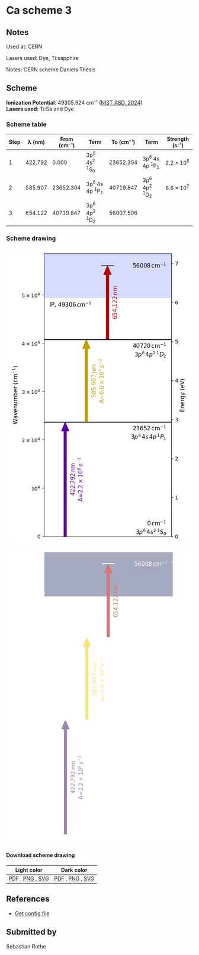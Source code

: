# Ca scheme 3

## Notes

Used at: CERN

Lasers used: Dye, Ti:sapphire

Notes: CERN scheme
Daniels Thesis





## Scheme

**Ionization Potential**: 49305.924 cm⁻¹ ([NIST ASD, 2024](https://www.nist.gov/pml/atomic-spectra-database))  
**Lasers used**: Ti:Sa and Dye

### Scheme table

| Step | λ (nm)  | From (cm⁻¹) |                          Term                           | To (cm⁻¹) |                          Term                           |    Strength (s⁻¹)    |
| ---- | ------- | ----------- | ------------------------------------------------------- | --------- | ------------------------------------------------------- | -------------------- |
| 1    | 422.792 | 0.000       | 3p<sup>6</sup> 4s<sup>2</sup> <sup>1</sup>S<sub>0</sub> | 23652.304 | 3p<sup>6</sup> 4s 4p <sup>1</sup>P<sub>1</sub>          | 2.2 × 10<sup>8</sup> |
| 2    | 585.907 | 23652.304   | 3p<sup>6</sup> 4s 4p <sup>1</sup>P<sub>1</sub>          | 40719.847 | 3p<sup>6</sup> 4p<sup>2</sup> <sup>1</sup>D<sub>2</sub> | 6.6 × 10<sup>7</sup> |
| 3    | 654.122 | 40719.847   | 3p<sup>6</sup> 4p<sup>2</sup> <sup>1</sup>D<sub>2</sub> | 56007.506 |                                                         |                      |


### Scheme drawing

![ca scheme, light mode](ca-003/ca-003-light.png#only-light)
![ca scheme, dark mode](ca-003/ca-003-dark-web.png#only-dark)

#### Download scheme drawing

|                                            Light color                                            |                                           Dark color                                           |
| ------------------------------------------------------------------------------------------------- | ---------------------------------------------------------------------------------------------- |
| [PDF](ca-003/ca-003-light.pdf) , [PNG](ca-003/ca-003-light.png) , [SVG](ca-003/ca-003-light.svg)  | [PDF](ca-003/ca-003-dark.pdf) , [PNG](ca-003/ca-003-dark.png) , [SVG](ca-003/ca-003-dark.svg)  |


## References

  - [Get config file](https://github.com/RIMS-Code/rims-code.github.io/blob/main/db/ca-003.json)



## Submitted by

Sebastian Rothe

